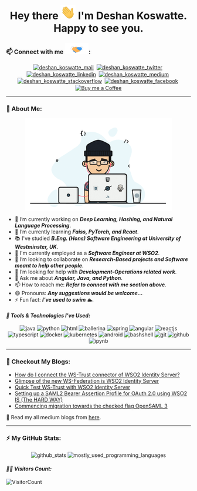 <h1 align="center">Hey there <img src="https://github.com/deshankoswatte/deshankoswatte/blob/master/assets/hi.gif" width="40px" alt="hi_gif"/> I'm Deshan Koswatte. Happy to see you.</h1>

### 📫 Connect with me <img src="https://github.com/deshankoswatte/deshankoswatte/blob/master/assets/handshake.gif" height="30px">:

<p align="center">
    <a href="mailto:dehami.deshan@gmail.com" target="blank"><img align="center" src="https://www.vectorlogo.zone/logos/gmail/gmail-icon.svg" alt="deshan_koswatte_mail" height="45" width="45" /></a>&nbsp;
    <a href="https://twitter.com/deshankoswatte" target="blank"><img align="center" src="https://www.vectorlogo.zone/logos/twitter/twitter-icon.svg" alt="deshan_koswatte_twitter" height="45" width="45" /></a>&nbsp;
    <a href="https://lk.linkedin.com/in/deshankoswatte" target="blank"><img align="center" src="https://www.vectorlogo.zone/logos/linkedin/linkedin-icon.svg" alt="deshan_koswatte_linkedin" height="40" width="40" /></a>&nbsp;
    <a href="https://medium.com/@deshankoswatte" target="blank"><img align="center" src="https://www.vectorlogo.zone/logos/medium/medium-tile.svg" alt="deshan_koswatte_medium" height="40" width="40" /></a>&nbsp;
    <a href="https://stackoverflow.com/users/11383375/deshan-koswatte" target="blank"><img align="center" src="https://www.vectorlogo.zone/logos/stackoverflow/stackoverflow-icon.svg" alt="deshan_koswatte_stackoverflow" height="40" width="40" /></a>&nbsp;
    <a href="https://www.facebook.com/dehami.koswatte" target="blank"><img align="center" src="https://www.vectorlogo.zone/logos/facebook/facebook-icon.svg" alt="deshan_koswatte_facebook" height="40" width="40" /></a>&nbsp;
    <a href="https://www.buymeacoffee.com/"><img align="center" alt="Buy me a Coffee" src="https://www.vectorlogo.zone/logos/buymeacoffee/buymeacoffee-icon.svg" height="40" width="40" /></a>
</p>

---

### 🤵 About Me:

<p align="middle">
  <img align="middle" src="https://github.com/deshankoswatte/deshankoswatte/blob/master/assets/programmer.gif" width="400px" alt="programmer_gif">
</p>

- 🔭 I’m currently working on _**Deep Learning, Hashing, and Natural Language Processing**_.
- 🌱 I’m currently learning _**Faiss, PyTorch, and React**_.
- 📚 I've studied _**B.Eng. (Hons) Software Engineering at University of Westminster, UK**_.
- 🏢 I'm currently employed as a _**Software Engineer at WSO2**_.
- 👯 I’m looking to collaborate on _**Research-Based projects and Software meant to help other people**_.
- 🤔 I’m looking for help with _**Development-Operations related work**_.
- 💬 Ask me about _**Angular, Java, and Python**_.
- 📫 How to reach me: _**Refer to connect with me section above**_.
- 😄 Pronouns: _**Any suggestions would be welcome...**_
- ⚡ Fun fact: _**I've used to swim 🏊**_.

#### <i>:toolbox: Tools & Technologies I've Used:</i>

<p align="center">
    <img src="https://www.vectorlogo.zone/logos/java/java-icon.svg" alt="java" width="50" height="50"/> 
    <img src="https://www.vectorlogo.zone/logos/python/python-icon.svg" alt="python" width="40" height="40"/>
    <img src="https://www.vectorlogo.zone/logos/w3_html5/w3_html5-icon.svg" alt="html" width="40" height="40"/>
    <img src="https://www.vectorlogo.zone/logos/ballerinaio/ballerinaio-icon.svg" alt="ballerina" width="45" height="45"/>
    <img src="https://www.vectorlogo.zone/logos/springio/springio-icon.svg" alt="spring" width="45" height="45"/>
    <img src="https://www.vectorlogo.zone/logos/angular/angular-icon.svg" alt="angular" width="45" height="45"/>
    <img src="https://www.vectorlogo.zone/logos/reactjs/reactjs-icon.svg" alt="reactjs" width="45" height="45"/>
    <img src="https://www.vectorlogo.zone/logos/typescriptlang/typescriptlang-icon.svg" alt="typescript" width="40" height="40"/>
    <img src="https://www.vectorlogo.zone/logos/docker/docker-icon.svg" alt="docker" width="75" height="60"/> 
    <img src="https://www.vectorlogo.zone/logos/kubernetes/kubernetes-icon.svg" alt="kubernetes" width="45" height="45"/>
    <img src="https://www.vectorlogo.zone/logos/android/android-icon.svg" alt="android" width="45" height="45"/>
    <img src="https://www.vectorlogo.zone/logos/gnu_bash/gnu_bash-icon.svg" alt="bashshell" width="45" height="45"/>
    <img src="https://www.vectorlogo.zone/logos/git-scm/git-scm-icon.svg" alt="git" width="45" height="45"/> 
    <img src="https://www.vectorlogo.zone/logos/github/github-icon.svg" alt="github" width="45" height="45"/> 
    <img src="https://www.vectorlogo.zone/logos/jupyter/jupyter-icon.svg" alt="ipynb" width="45" height="45"/> 
</p>

---

### :closed_book: Checkout My Blogs:

<!-- BLOG-POST-LIST:START -->
- [How do I connect the WS-Trust connector of WSO2 Identity Server?](https://medium.com/@deshankoswatte/how-do-i-connect-the-ws-trust-connector-of-wso2-identity-server-a5c03a5b8233?source=rss-56911829187b------2)
- [Glimpse of the new WS-Federation is WSO2 Identity Server](https://medium.com/@deshankoswatte/glimpse-of-the-new-ws-federation-is-wso2-identity-server-f85fcdf2b063?source=rss-56911829187b------2)
- [Quick Test WS-Trust with WSO2 Identity Server](https://medium.com/@deshankoswatte/quick-test-ws-trust-with-wso2-identity-server-f33e3b3ac59b?source=rss-56911829187b------2)
- [Setting up a SAML2 Bearer Assertion Profile for OAuth 2.0 using WSO2 IS (The HARD WAY)](https://medium.com/@deshankoswatte/setting-up-a-saml2-bearer-assertion-profile-for-oauth-2-0-using-wso2-is-the-hard-way-530a2146e683?source=rss-56911829187b------2)
- [Commencing migration towards the checked flag OpenSAML 3](https://medium.com/@deshankoswatte/commencing-migration-towards-the-checked-flag-opensaml-3-cc62d3faa3b0?source=rss-56911829187b------2)
<!-- BLOG-POST-LIST:END -->

:rotating_light: Read my all medium blogs from <a href="https://medium.com/@deshankoswatte" target="blank"> here</a>.

---

### ⚡ My GitHub Stats:

<p align="center">
  <img align="middle" alt="github_stats" src="https://github-readme-stats.vercel.app/api?username=deshankoswatte&show_icons=true&theme=gruvbox" />
  <img align="middle" alt="mostly_used_programming_languages" src="https://github-readme-stats.vercel.app/api/top-langs/?username=deshankoswatte&layout=compact&theme=gruvbox" />
</p>

#### <i>:superhero_man: Visitors Count:</i>

![VisitorCount](https://profile-counter.glitch.me/{deshankoswatte}/count.svg)

<!--
**deshankoswatte/deshankoswatte** is a ✨ _special_ ✨ repository because its `README.md` (this file) appears on your GitHub profile.

Here are some ideas to get you started:
  👋
- 🔭 I’m currently working on ...
- 🌱 I’m currently learning ...
- 👯 I’m looking to collaborate on ...
- 🤔 I’m looking for help with ...
- 💬 Ask me about ...
- 📫 How to reach me: ...
- 😄 Pronouns: ...
- ⚡ Fun fact: ...
-->

